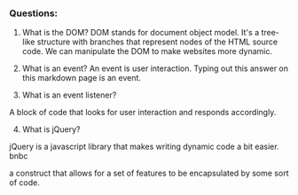 ### Questions:
1. What is the DOM?
DOM stands for document object model. It's a tree-like structure with branches that represent nodes of the HTML source code. We can manipulate the DOM to make websites more dynamic. 


2. What is an event?
An event is user interaction. Typing out this answer on this markdown page is an event. 

3. What is an event listener?

A block of code that looks for user interaction and responds accordingly. 

4. What is jQuery?

jQuery is a javascript library that makes writing dynamic code a bit easier. bnbc

a construct that allows for a set of features to be encapsulated by some sort of code.